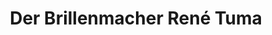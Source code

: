 ---
title: "Der Brillenmacher René Tuma"
url: /wiefelstede/der-brillenmacher-rene-tuma/
shop: Optiker
---